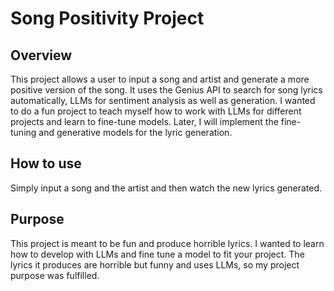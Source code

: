 # Song Positivity Project

## Overview
This project allows a user to input a song and artist and generate a more positive version of the song. It uses the Genius API to search for song lyrics automatically, LLMs for sentiment analysis as well as generation. I wanted to do a fun project to teach myself how to work with LLMs for different projects and learn to fine-tune models. Later, I will implement the fine-tuning and generative models for the lyric generation.

## How to use 
Simply input a song and the artist and then watch the new lyrics generated. 

## Purpose
This project is meant to be fun and produce horrible lyrics. I wanted to learn how to develop with LLMs and fine tune a model to fit your project. The lyrics it produces are horrible but funny and uses LLMs, so my project purpose was fulfilled.
